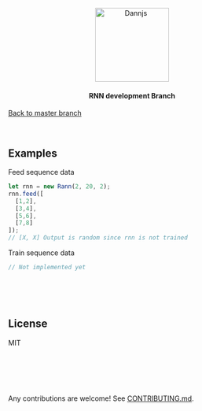 <p align="center">
  <a href="https://dannjs.org/">
    <img src="https://dannjs.org/transparentlogo.png" alt="Dannjs" height="150" />
  </a>
</p>

<h4 align="center">RNN development Branch</h4>

[Back to master branch](https://github.com/matiasvlevi/Dann)

<br/>

## Examples 
Feed sequence data
```js
let rnn = new Rann(2, 20, 2);
rnn.feed([
  [1,2],
  [3,4],
  [5,6],
  [7,8]
]);
// [X, X] Output is random since rnn is not trained
```
Train sequence data
```js
// Not implemented yet
```


<br/><br/><br/>
  
## License

MIT


<br/><br/><br/>
<br/>

Any contributions are welcome! See [CONTRIBUTING.md](https://github.com/matiasvlevi/Dann/blob/master/CONTRIBUTING.md).

